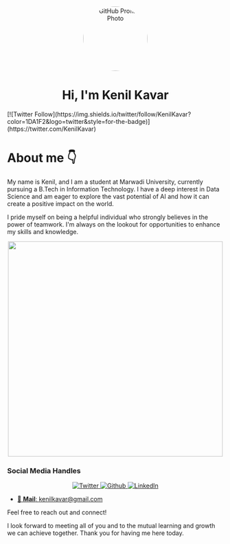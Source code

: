 <div align="center">
  <img src="https://avatars.githubusercontent.com/u/125490448?v=4" alt="GitHub Profile Photo" style="border-radius: 50%; width: 150px; height: 150px;">
  <h1>Hi, I'm Kenil Kavar</h1>
</div>
[![Twitter Follow](https://img.shields.io/twitter/follow/KenilKavar?color=1DA1F2&logo=twitter&style=for-the-badge)](https://twitter.com/KenilKavar)

# About me 👇
My name is Kenil, and I am a student at Marwadi University, currently pursuing a B.Tech in Information Technology. I have a deep interest in Data Science and am eager to explore the vast potential of AI and how it can create a positive impact on the world.

I pride myself on being a helpful individual who strongly believes in the power of teamwork. I'm always on the lookout for opportunities to enhance my skills and knowledge.

<p align="center">
  <img width="500" src="https://github-readme-stats.vercel.app/api?username=Kenil-kavar&show_icons=true&theme=tokyonight" /> 
 
</p>

### Social Media Handles

<p align="center">
  <a href="https://twitter.com/KenilKavar">
    <img src="https://img.shields.io/twitter/follow/harshh_trivedi?label=Twitter&logo=twitter&style=for-the-badge&color=1DA1F2" alt="Twitter">
  </a>
  <a href="https://github.com/Kenil-kavar">
    <img src="https://img.shields.io/badge/GitHub-181717?style=for-the-badge&logo=github&logoColor=white" alt="Github">
  </a>
  
  <a href="https://www.linkedin.com/in/kenil-kavar-957744256/">
    <img src="https://img.shields.io/badge/linkedin-%230077b5.svg?&style=for-the-badge&logo=linkedin&logoColor=white" alt="LinkedIn">
    
  </p>

- 📧 **Mail**: kenilkavar@gmail.com

Feel free to reach out and connect! 

I look forward to meeting all of you and to the mutual learning and growth we can achieve together. Thank you for having me here today.
